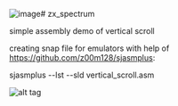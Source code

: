 ![image](https://github.com/michal-cab/zx_spectrum/assets/7590341/aa90d2a1-c412-4533-8811-3a50900f66b6)# zx_spectrum

simple assembly demo of vertical scroll

creating snap file for emulators with help of https://github.com/z00m128/sjasmplus:

sjasmplus --lst --sld vertical_scroll.asm

![alt tag](https://nyx.cz/files/000/026/2626536_a39a6671b630bf899755/original.png?name=zx_asm_demo.png)
